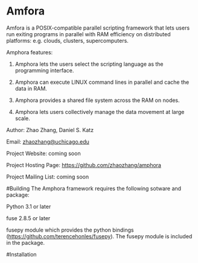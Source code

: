Amfora
======

Amfora is a POSIX-compatible parallel scripting framework that lets users run exiting programs in parallel with RAM efficiency on distributed platforms: e.g. clouds, clusters, supercomputers. 

Amphora features:

1. Amphora lets the users select the scripting language as the programming interface. 

2. Amphora can execute LINUX command lines in parallel and cache the data in RAM. 

3. Amphora provides a shared file system across the RAM on nodes. 

4. Amphora lets users collectively manage the data movement at large scale.


Author: Zhao Zhang, Daniel S. Katz 

Email: zhaozhang@uchicago.edu

Project Website: coming soon

Project Hosting Page: https://github.com/zhaozhang/amphora

Project Mailing List: coming soon

#Building
The Amphora framework requires the following sotware and package:

Python 3.1 or later

fuse 2.8.5 or later

fusepy module which provides the python bindings (https://github.com/terencehonles/fusepy). The fusepy module is included in the package.

#Installation
